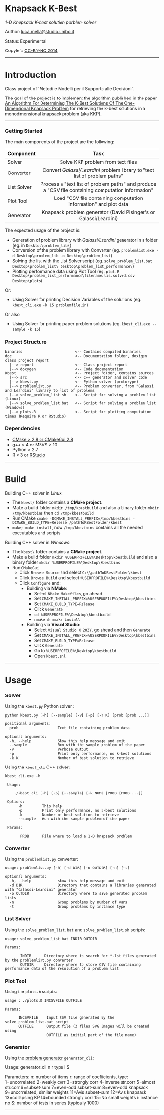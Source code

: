 Knapsack K-Best
===============

_1-D Knapsack K-best solution porblem solver_

Author: luca.mella@studio.unibo.it

Status: Experimental

Copyleft: [CC-BY-NC 2014](http://creativecommons.org/licenses/by-nc/4.0/)

- - - - - - - - - - - - - - - -

# Introduction

Class project of 'Metodi e Modelli per il Supporto alle Decisioni'. 

The goal of the project is to  implement the algorithm published in the paper [An Algorithm For Determining The K-Best Solutions Of The One-Dimensional Knapsack Problem](http://dx.doi.org/10.1590/S0101-74382000000100011) for retrieving the k-best solutions in a monodimensional knapsack problem (aka KKP).

- - - - - - - - - - - - - - - -

### Getting Started

The main components of the project are the following:

| Component  | Task                                                                                              |
|:-----------|:-------------------------------------------------------------------------------------------------:|
| Solver     | Solve KKP problem from text files                                                                 | 
| Converter  | Convert _Galassi/Leardini_ problem library to "text list of problem paths"                        |
| List Solver| Process a "text list of problem paths" and produce a "CSV file containing computation information"| 
| Plot Tool  | Load "CSV file containing computation information" and plot data                                  |
| Generator  | Knapsack problem generator (David Pisinger's or Galassi/Leardini)                                 |

The expected usage of the project is:

* Generation of problem library with _Galassi/Leardini_ generator in a folder (eg. in `Desktop\problem_lib\`)
* Conversion of the problem library with Converter (eg. `problemlist.exe -d Desktop\problem_lib -o Desktop\problem_list`)
* Solving the list with the List Solver script (eg. `solve_problem_list.bat Desktop\problem_list\ Desktop\problem_list_performance\`)
* Plotting performance data using Plot Tool (eg. `plot.R Desktop\problem_list_performance\filename.lis.solved.csv Desktop\plots`)

Or:

* Using Solver for printing Decision Variables of the solutions (eg. `kbest_cli.exe -k 15 problemfile.in`) 

Or also:

* Using Solver for printing paper problem solutions (eg. `kbest_cli.exe --sample -k 15`)

### Project Structure


    binaries                        <-- Contains compiled binaries
    doc                             <-- Documentation folder, doxigen class project report
      |--> report                   <-- Class project report
      |--> doxygen                  <-- Code documentation
    kbest                           <-- Project folder, contains sources
      |--> src                      <-- C++ generator and solver code
      |--> kbest.py                 <-- Python solver (protorype)
      |--> problemlist.py           <-- Problem converter, from "Galassi and Leardini" library to list of problems 
      |--> solve_problem_list.sh    <-- Script for solving a problem list (Linux) 
      |--> solve_problem_list.bat   <-- Script for solving a problem list (Windows)
      |--> plots.R                  <-- Script for plotting computation times (Require R or RStudio)

### Dependencies

* [CMake > 2.8 or CMakeGui 2.8](http://www.cmake.org/files/v2.8/cmake-2.8.12.2-win32-x86.exe)
* g++ > 4 or MSVS > 10
* Python > 2.7
* R > 3 or [RStudio](http://www.rstudio.com/ide/download/)

- - - - - - - - - - - - - - - -

# Build

Building C++ solver in _Linux_:

* The `kbest/` folder contains a __CMake project__.
* Make a build folder `mkdir /tmp/kbestbuild` and also a binary folder `mkdir /tmp/kbestbins` then `cd /tmp/kbestbuild`
* Run CMake `cmake -DCMAKE_INSTALL_PREFIX=/tmp/kbestbins -DCMAKE_BUILD_TYPE=Release /pathToKBestFolder/kbest`
* `make; make install`, now `/tmp/kbestbins` contains all the needed executables and scripts

Building C++ solver in _Windows_:

* The `kbest\` folder contains a __CMake project__.
* Make a build folder `mkdir %USERPROFILE%\Desktop\kbestbuild` and also a binary folder `mkdir %USERPROFILE%\Desktop\kbestbins`
* Run `CMakeGui`
    * Click `Browse Source` and select `C:\\pathToKBestFolder\kbest`
    * Click `Browse Build` and select `%USERPROFILE%\Desktop\kbestbuild`
    * Click `Configure` and:
        * Building via __NMake__:
            * Select `NMake Makefiles`, go ahead
            * Set `CMAKE_INSTALL_PREFIX=%USERPROFILE%\Desktop\kbestbins`
            * Set `CMAKE_BUILD_TYPE=Release`
            * Click `Generate`
            * `cd %USERPROFILE%\Desktop\kbestbuild` 
            * `nmake & nmake install`
        * Building via __Visual Studio__:
            * Select `Visual Studio X 20ZY`, go ahead and then `Generate`
            * Set `CMAKE_INSTALL_PREFIX=%USERPROFILE%\Desktop\kbestbins`
            * Set `CMAKE_BUILD_TYPE=Release`
            * Click `Generate`
            * Go to `%USERPROFILE%\Desktop\kbestbuild`
            * Open `kbest.snl`

- - - - - - - - - - - - - - - -

# Usage


### Solver

Using the `kbest.py` Python solver :

    python kbest.py [-h] [--sample] [-v] [-p] [-k K] [prob [prob ...]]

    positional arguments:
      prob                  Text file containing problem data

    optional arguments:
      -h, --help            Show this help message and exit
      --sample              Run with the sample problem of the paper
      -v                    Verbose output
      -p                    Print only performance, no k-best solutions
      -k K                  Number of best solution to retrieve


Using the `kbest_cli` C++ solver:

    kbest_cli.exe -h
     
     Usage:
     
        ./kbest_cli [-h] [-p] [--sample] [-k NUM] [PROB [PROB ...]]
     
     Options:
          -h         This help
          -p         Print only performance, no k-best solutions
          -k         Number of best solution to retrieve
          --sample   Run with the sample problem of the paper
     
     Params:
     
           PROB      File where to load a 1-D knapsack problem

### Converter

Using the `problemlist.py` converter:

    usage: problemlist.py [-h] [-d DIR] [-o OUTDIR] [-n] [-t]

    optional arguments:
      -h, --help            show this help message and exit
      -d DIR                Directory that contains a libraries generated with "Galassi-Leardini" generator 
      -o OUTDIR             Directory where to save generated problem lists
      -n                    Group problems by number of vars
      -t                    Group problems by instance type

### List Solver

Using the `solve_problem_list.bat` and `solve_problem_list.sh` scripts:


    usage: solve_problem_list.bat INDIR OUTDIR

    Params:

           INDIR      Directory where to search for *.lst files generated by the problemlist.py converter
           OUTDIR     Directory where to store CSV file containing performance data of the resolution of a problem list

### Plot Tool

Using the `plots.R` scripts:

    usage : ./plots.R INCSVFILE OUTFILE
    
    Params:

          INCSVFILE    Input CSV file generated by the solve_problem_list.bat script
          OUTFILE      Output file (3 files SVG images will be created using 
                       OUTFILE as initial part of the file name)

### Generator

Using the [problem generator](http://www.diku.dk/~pisinger/codes.html) `generator_cli`:

   Usage:
      generator_cli n r type i S
   
   Parameters:
      n: number of items
      r: range of coefficients, 
      type: 1=uncorrelated
            2=weakly corr
            3=strongly corr
            4=inverse str.corr
            5=almost str.corr
            6=subset-sum
            7=even-odd subset-sum
            8=even-odd knapsack
            9=uncorrelated, similar weights
            11=Avis subset-sum
            12=Avis knapsack
            13=collapsing KP
            14=bounded strongly corr
            15=No small weights
      i: instance no
      S: number of tests in series (typically 1000)


- - - - - - - - - - - - - - - -
